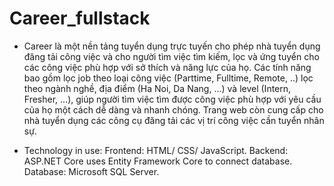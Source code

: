 # Career_fullstack
- Career là một nền tảng tuyển dụng trực tuyến cho phép nhà tuyển dụng đăng tải công việc và cho người tìm việc tìm kiếm, lọc và ứng tuyển cho các công việc phù hợp với sở thích và năng lực của họ. Các tính năng bao gồm lọc job theo loại công việc (Parttime, Fulltime, Remote, ..) lọc theo ngành nghề, địa điểm (Ha Noi, Da Nang, ...) và level (Intern, Fresher, ...), giúp người tìm việc tìm được công việc phù hợp với yêu cầu của họ một cách dễ dàng và nhanh chóng. Trang web còn cung cấp cho nhà tuyển dụng các công cụ đăng tải các vị trí công việc cần tuyển nhân sự.

- Technology in use:
    Frontend: HTML/ CSS/ JavaScript.
    Backend: ASP.NET Core uses Entity Framework Core to connect database.
    Database: Microsoft SQL Server.
